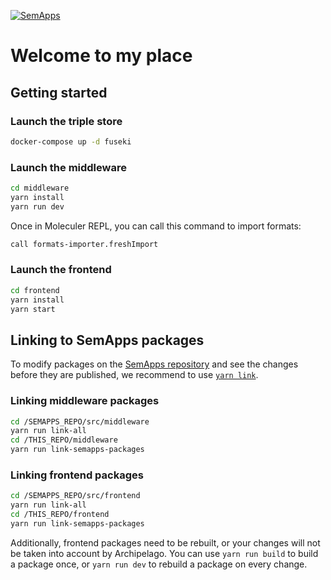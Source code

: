 [![SemApps](https://badgen.net/badge/Powered%20by/SemApps/28CDFB)](https://semapps.org)

# Welcome to my place

## Getting started

### Launch the triple store

```bash
docker-compose up -d fuseki
```

### Launch the middleware

```bash
cd middleware
yarn install
yarn run dev
```

Once in Moleculer REPL, you can call this command to import formats:

```bash
call formats-importer.freshImport
```

### Launch the frontend

```bash
cd frontend
yarn install
yarn start
```

## Linking to SemApps packages

To modify packages on the [SemApps repository](https://github.com/assemblee-virtuelle/semapps) and see the changes before they are published, we recommend to use [`yarn link`](https://classic.yarnpkg.com/en/docs/cli/link/).

### Linking middleware packages

```bash
cd /SEMAPPS_REPO/src/middleware
yarn run link-all
cd /THIS_REPO/middleware
yarn run link-semapps-packages
```

### Linking frontend packages

```bash
cd /SEMAPPS_REPO/src/frontend
yarn run link-all
cd /THIS_REPO/frontend
yarn run link-semapps-packages
```

Additionally, frontend packages need to be rebuilt, or your changes will not be taken into account by Archipelago.
You can use `yarn run build` to build a package once, or `yarn run dev` to rebuild a package on every change.

